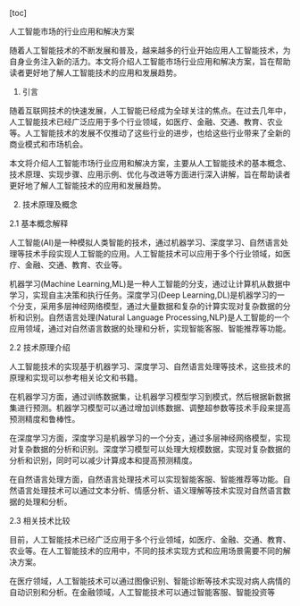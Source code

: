 
[toc]                    
                
                
人工智能市场的行业应用和解决方案

随着人工智能技术的不断发展和普及，越来越多的行业开始应用人工智能技术，为自身业务注入新的活力。本文将介绍人工智能市场行业应用和解决方案，旨在帮助读者更好地了解人工智能技术的应用和发展趋势。

1. 引言

随着互联网技术的快速发展，人工智能已经成为全球关注的焦点。在过去几年中，人工智能技术已经广泛应用于多个行业领域，如医疗、金融、交通、教育、农业等。人工智能技术的发展不仅推动了这些行业的进步，也给这些行业带来了全新的商业模式和市场机会。

本文将介绍人工智能市场行业应用和解决方案，主要从人工智能技术的基本概念、技术原理、实现步骤、应用示例、优化与改进等方面进行深入讲解，旨在帮助读者更好地了解人工智能技术的应用和发展趋势。

2. 技术原理及概念

2.1 基本概念解释

人工智能(AI)是一种模拟人类智能的技术，通过机器学习、深度学习、自然语言处理等技术手段实现人工智能的应用。人工智能技术可以应用于多个行业领域，如医疗、金融、交通、教育、农业等。

机器学习(Machine Learning,ML)是一种人工智能的分支，通过让计算机从数据中学习，实现自主决策和执行任务。深度学习(Deep Learning,DL)是机器学习的一个分支，采用多层神经网络模型，通过大量数据和复杂的计算实现对复杂数据的分析和识别。自然语言处理(Natural Language Processing,NLP)是人工智能的一个应用领域，通过对自然语言数据的处理和分析，实现智能客服、智能推荐等功能。

2.2 技术原理介绍

人工智能技术的实现基于机器学习、深度学习、自然语言处理等技术，这些技术的原理和实现可以参考相关论文和书籍。

在机器学习方面，通过训练数据集，让机器学习模型学习到模式，然后根据新数据集进行预测。机器学习模型可以通过增加训练数据、调整超参数等技术手段来提高预测精度和鲁棒性。

在深度学习方面，深度学习是机器学习的一个分支，通过多层神经网络模型，实现对复杂数据的分析和识别。深度学习模型可以处理大规模数据，实现对复杂数据的分析和识别，同时可以减少计算成本和提高预测精度。

在自然语言处理方面，自然语言处理技术可以实现智能客服、智能推荐等功能。自然语言处理技术可以通过文本分析、情感分析、语义理解等技术实现对自然语言数据的处理和分析。

2.3 相关技术比较

目前，人工智能技术已经广泛应用于多个行业领域，如医疗、金融、交通、教育、农业等。在人工智能技术的应用中，不同的技术实现方式和应用场景需要不同的解决方案。

在医疗领域，人工智能技术可以通过图像识别、智能诊断等技术实现对病人病情的自动识别和分析。在金融领域，人工智能技术可以通过智能客服、智能投资等

